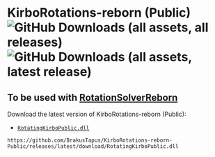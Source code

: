 # KirboRotations-reborn (Public) ![GitHub Downloads (all assets, all releases)](https://img.shields.io/github/downloads/brakustapus/KirboRotations-reborn-Public/total) ![GitHub Downloads (all assets, latest release)](https://img.shields.io/github/downloads/BrakusTapus/KirboRotations-reborn-Public/latest/total)





<!-- ![GitHub Downloads (all assets, latest release)](https://img.shields.io/github/:variant/BrakusTapus/KirboRotations-reborn-Public/latest/total) -->



## To be used with [RotationSolverReborn](https://github.com/FFXIV-CombatReborn/RotationSolverReborn)

Download the latest version of KirboRotations-reborn (Public):

- [`RotatingKirboPublic.dll`](https://github.com/BrakusTapus/KirboRotations-reborn-Public/releases/latest/download/RotatingKirboPublic.dll)

```
https://github.com/BrakusTapus/KirboRotations-reborn-Public/releases/latest/download/RotatingKirboPublic.dll
```

